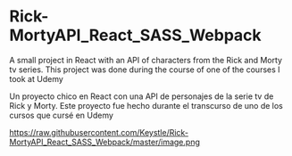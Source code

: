 # Rick-MortyAPI_React_SASS_Webpack
A small project in React with an API of characters from the Rick and Morty tv series. 
This project was done during the course of one of the courses I took at Udemy

Un proyecto chico en React con una API de personajes de la serie tv de Rick y Morty. 
Este proyecto fue hecho durante el transcurso de uno de los cursos que cursé en Udemy


https://raw.githubusercontent.com/Keystle/Rick-MortyAPI_React_SASS_Webpack/master/image.png
